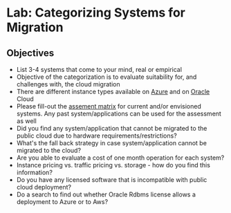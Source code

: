 # Lab: Categorizing Systems for Migration

## Objectives

* List 3-4 systems that come to your mind, real or empirical
* Objective of the categorization is to evaluate suitability for, and challenges with, the cloud migration
* There are different instance types available on [Azure](https://docs.microsoft.com/en-us/azure/virtual-machines/linux/sizes) and on [Oracle](https://cloud.oracle.com/infrastructure/compute/virtual-machine/features) Cloud
* Please fill-out the [assement matrix](https://docs.google.com/spreadsheets/d/1FYOwGFZcV2O3K80uICVlSqJMlSIidgnhv3qlZ41Bl2A/edit?usp=sharing) for current and/or envisioned systems. Any past system/applications can be used for the assessment as well
* Did you find any system/application that cannot be migrated to the public cloud due to hardware requirements/restrictions?
* What's the fall back strategy in case system/application cannot be migrated to the cloud?
* Are you able to evaluate a cost of one month operation for each system?
* Instance pricing vs. traffic pricing vs. storage - how do you find this information?
* Do you have any licensed software that is incompatible with public cloud deployment?
* Do a search to find out whether Oracle Rdbms license allows a deployment to Azure or to Aws?